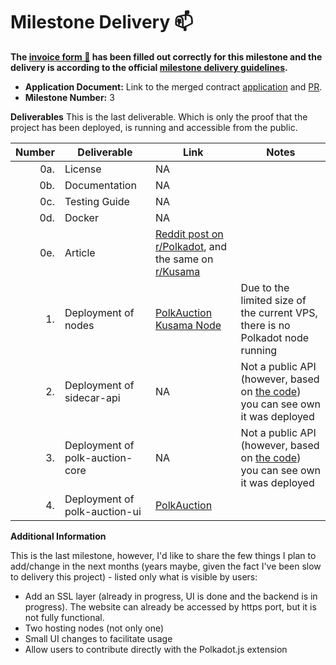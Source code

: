 # Milestone Delivery :mailbox:

**The [invoice form :pencil:](https://docs.google.com/forms/d/e/1FAIpQLSfmNYaoCgrxyhzgoKQ0ynQvnNRoTmgApz9NrMp-hd8mhIiO0A/viewform) has been filled out correctly for this milestone and the delivery is according to the official [milestone delivery guidelines](https://github.com/w3f/Grants-Program/blob/master/docs/milestone-deliverables-guidelines.md).**

- **Application Document:** Link to the merged contract [application](https://github.com/w3f/Grants-Program/tree/master/applications/polk-auction.md) and [PR](https://github.com/w3f/Grants-Program/pull/452).
- **Milestone Number:** 3

**Deliverables**
This is the last deliverable. Which is only the proof that the project has been deployed, is running and accessible from the public.

| Number | Deliverable                     | Link                                                                                                                                                                                                  | Notes                                                                                                                                                 |
| -----: | ------------------------------- | ----------------------------------------------------------------------------------------------------------------------------------------------------------------------------------------------------- | ----------------------------------------------------------------------------------------------------------------------------------------------------- |
|    0a. | License                         | NA                                                                                                                                                                                                    |                                                                                                                                                       |
|    0b. | Documentation                   | NA                                                                                                                                                                                                    |                                                                                                                                                       |
|    0c. | Testing Guide                   | NA                                                                                                                                                                                                    |                                                                                                                                                       |
|    0d. | Docker                          | NA                                                                                                                                                                                                    |                                                                                                                                                       |
|    0e. | Article                         | [Reddit post on r/Polkadot](https://www.reddit.com/r/Polkadot/comments/v1osc8/polkauction_is_live/), and the same on [r/Kusama](https://www.reddit.com/r/Kusama/comments/v1orsn/polkauction_is_live/) |                                                                                                                                                       |
|     1. | Deployment of nodes             | [PolkAuction Kusama Node](https://telemetry.polkadot.io/#list/0xb0a8d493285c2df73290dfb7e61f870f17b41801197a149ca93654499ea3dafe)                                                                     | Due to the limited size of the current VPS, there is no Polkadot node running                                                                         |
|     2. | Deployment of sidecar-api       | NA                                                                                                                                                                                                    | Not a public API (however, based on [the code](https://github.com/CrommVardek/polk-auction-core/tree/develop/docker)) you can see own it was deployed |
|     3. | Deployment of polk-auction-core | NA                                                                                                                                                                                                    | Not a public API (however, based on [the code](https://github.com/CrommVardek/polk-auction-core/tree/develop/docker)) you can see own it was deployed |
|     4. | Deployment of polk-auction-ui   | [PolkAuction](http://www.polkauction.io)                                                                                                                                                              |                                                                                                                                                       |

**Additional Information**

This is the last milestone, however, I'd like to share the few things I plan to add/change in the next months (years maybe, given the fact I've been slow to delivery this project) - listed only what is visible by users:

- Add an SSL layer (already in progress, UI is done and the backend is in progress). The website can already be accessed by https port, but it is not fully functional.
- Two hosting nodes (not only one)
- Small UI changes to facilitate usage
- Allow users to contribute directly with the Polkadot.js extension
